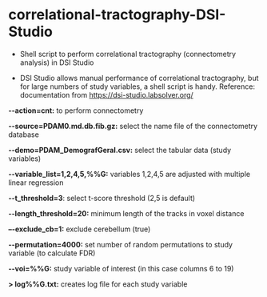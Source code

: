 # correlational-tractography-DSI-Studio
- Shell script to perform correlational tractography (connectometry analysis) in DSI Studio

- DSI Studio allows manual performance of correlational tractography, but for large numbers of study variables, a shell script is handy.
Reference: documentation from https://dsi-studio.labsolver.org/


**--action=cnt:** to perform connectometry 

**--source=PDAM0.md.db.fib.gz:** select the name file of the connectometry database

**--demo=PDAM_DemografGeral.csv:** select the tabular data (study variables)

**--variable_list=1,2,4,5,%%G:** variables 1,2,4,5 are adjusted with multiple linear regression

**--t_threshold=3**: select t-score threshold (2,5 is default)

**--length_threshold=20:** minimum length of the tracks in voxel distance

**–-exclude_cb=1:** exclude cerebellum (true)

**--permutation=4000:** set number of random permutations to study variable (to calculate FDR)

**--voi=%%G:** study variable of interest (in this case columns 6 to 19)
 
**> log%%G.txt:** creates log file for each study variable
